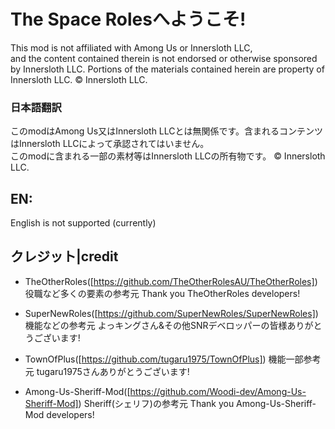 # The Space Rolesへようこそ!
This mod is not affiliated with Among Us or Innersloth LLC,  
and the content contained therein is not endorsed or otherwise sponsored by Innersloth LLC. Portions of the materials contained herein are property of Innersloth LLC. © Innersloth LLC.
### 日本語翻訳
このmodはAmong Us又はInnersloth LLCとは無関係です。含まれるコンテンツはInnersloth LLCによって承認されてはいません。  
このmodに含まれる一部の素材等はInnersloth LLCの所有物です。 © Innersloth LLC.  
## EN:
English is not supported (currently)  
## クレジット|credit
- TheOtherRoles([https://github.com/TheOtherRolesAU/TheOtherRoles])
役職など多くの要素の参考元
Thank you TheOtherRoles developers!

- SuperNewRoles([https://github.com/SuperNewRoles/SuperNewRoles])
機能などの参考元
よっキングさん&その他SNRデベロッパーの皆様ありがとうございます!

- TownOfPlus([https://github.com/tugaru1975/TownOfPlus])
機能一部参考元
tugaru1975さんありがとうございます!

- Among-Us-Sheriff-Mod([https://github.com/Woodi-dev/Among-Us-Sheriff-Mod])
Sheriff(シェリフ)の参考元
Thank you Among-Us-Sheriff-Mod developers!  
